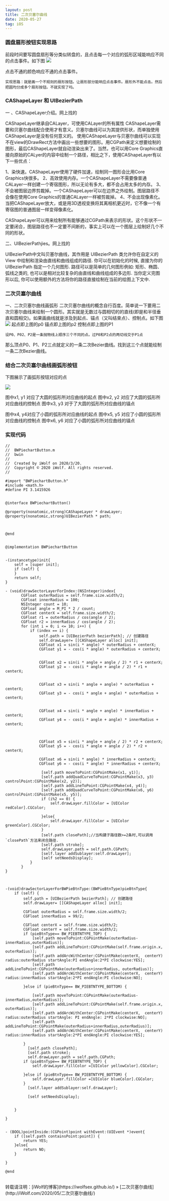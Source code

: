 ```yaml
---
layout: post
title: 二次贝塞尔曲线
date: 2020-05-27
tag: iOS
---
```

### 圆盘扇形按钮实现思路

前段时间要写圆盘扇形等分类似转盘的，且点击每一个对应的弧形区域能响应不同的点击事件。如下图
![](/二次贝塞尔曲线/扇形圆盘.jpg)

点击不通的颜色响应不通的点击事件。

```
实现思路：就是画一个不规则的扇形按钮。让扇形部分能响应点击事件。扇形外不能点击。然后把圆均分成多个扇形按钮。不就实现了吗。

```

### CAShapeLayer 和 UIBezierPath

一 、CAShapeLayer介绍。网上找的

CAShapeLayer继承自CALayer，可使用CALayer的所有属性
CAShapeLayer需要和贝塞尔曲线配合使用才有意义。贝塞尔曲线可以为其提供形状，而单独使用CAShapeLayer是没有任何意义的。
使用CAShapeLayer与贝塞尔曲线可以实现不在view的DrawRect方法中画出一些想要的图形。用CGPath来定义想要绘制的图形，最后CAShapeLayer就自动渲染出来了。当然，也可以用Core Graphics直接向原始的CALyer的内容中绘制一个路径，相比之下，使用CAShapeLayer有以下一些优点：

1、染快速。CAShapeLayer使用了硬件加速，绘制同一图形会比用Core Graphics快很多。
2、高效使用内存。一个CAShapeLayer不需要像普通CALayer一样创建一个寄宿图形，所以无论有多大，都不会占用太多的内存。
3、不会被图层边界剪裁掉。一个CAShapeLayer可以在边界之外绘制。图层路径不会像在使用Core Graphics的普通CALayer一样被剪裁掉。
4、不会出现像素化。当把CAShapeLayer放大，或是用3D透视变换将其离相机更近时，它不像一个有寄宿图的普通图层一样变得像素化。

CAShapeLayer可以用来绘制所有能够通过CGPath来表示的形状。这个形状不一定要闭合，图层路径也不一定要不间断的，事实上可以在一个图层上绘制好几个不同的形状。

二、UIBezierPathjies。网上找的

UIBezierPath中文叫贝塞尔曲线，其作用是 UIBezierPath 类允许你在自定义的 View 中绘制和渲染由直线和曲线组成的路径. 你可以在初始化的时候, 直接为你的 UIBezierPath 指定一个几何图形. 路径可以是简单的几何图形例如: 矩形、椭圆、弧线之类的, 也可以是相对比较复杂的由直线和曲线组成的多边形. 当你定义完图形以后, 你可以使用额外的方法将你的路径直接绘制在当前的绘图上下文中.

### 二次贝塞尔曲线

一、二次贝塞尔曲线画弧形
二次贝塞尔曲线的概念自行百度。简单说一下要用二次贝塞尔曲线来绘制一个圆形。其实就是无数过与圆相切的的直线(即是和半径垂直和圆相交)。如果画曲线就是涉及到起点、锚点（又叫结束点）、控制点。如下图
![](/二次贝塞尔曲线/二次贝塞尔曲线.png)
起点即上图的p0
锚点即上图的p2
控制点即上图的P1

```
设P0、P02、P2是一条抛物线上顺序三个不同的点。过P0和P2点的两切线交于P1点

```
那么顶点P0、P1、P2三点就定义的一条二次Bezier曲线。找到这三个点就能绘制一条二次Bezier曲线。

### 结合二次贝塞尔曲线画弧形按钮

下图展示了画弧形按钮对应的点

![](/二次贝塞尔曲线/画弧形曲线.jpg)

图中x1, y1 对应了大圆的弧形所对应曲线的起点
图中x2, y2 对应了大圆的弧形所对应曲线的控制点
图中x3, y3 对于了大圆的弧形所对应曲线的锚点

图中x4, y4对应了小圆的弧形所对应曲线的起点
图中x5, y5 对应了小圆的弧形所对应曲线的控制点
图中x6, y6 对应了小圆的弧形所对应曲线的锚点

### 实现代码


```
//
//  BWPiechartButton.m
//  bwin
//
//  Created by iWolf on 2020/3/20.
//  Copyright © 2020 iWolf. All rights reserved.
//

#import "BWPiechartButton.h"
#include <math.h>
#define PI 3.1415926


@interface BWPiechartButton()

@property(nonatomic,strong)CAShapeLayer * drawLayer;
@property(nonatomic,strong)UIBezierPath * path;



@end


@implementation BWPiechartButton


-(instancetype)init{
    self = [super init];
    if (self) {
    }
    return self;
}

- (void)drawSectorLayerForIndex:(NSInteger)index{
       CGFloat outerRadius = self.frame.size.width/2;
       CGFloat innerRadius = 100;
       NSInteger count = 10;
       CGFloat angle = M_PI * 2 / count;
       CGFloat centerX = self.frame.size.width/2;
       CGFloat r1 = outerRadius / cos(angle / 2);
       CGFloat r2 = innerRadius / cos(angle / 2);
       for (int i = 0; i <= 10; i++) {
           if (index == i) {
               self.path = [UIBezierPath bezierPath]; // 创建路径
               self.drawLayer= [[CAShapeLayer alloc] init];
               CGFloat x1 = sin(i * angle) * outerRadius + centerX;
               CGFloat y1 = - cos(i * angle) * outerRadius + centerX;
               
               
               CGFloat x2 = sin(i * angle + angle / 2) * r1 + centerX;
               CGFloat y2 = - cos(i * angle + angle / 2) * r1 + centerX;
               
               
               CGFloat x3 = sin(i * angle + angle) * outerRadius + centerX;
               CGFloat y3 = - cos(i * angle + angle) * outerRadius + centerX;
               
               
               CGFloat x4 = sin(i * angle + angle) * innerRadius + centerX;
               CGFloat y4 = - cos(i * angle + angle) * innerRadius + centerX;
               
               
               
               CGFloat x5 = sin(i * angle + angle / 2) * r2 + centerX;
               CGFloat y5 = - cos(i * angle + angle / 2) * r2 + centerX;
               
               CGFloat x6 = sin(i * angle) * innerRadius + centerX;
               CGFloat y6 = - cos(i * angle) * innerRadius + centerX;

                [self.path moveToPoint:CGPointMake(x1, y1)];
                [self.path addQuadCurveToPoint:CGPointMake(x3, y3) controlPoint:CGPointMake(x2, y2)];
                [self.path addLineToPoint:CGPointMake(x4, y4)];
                [self.path addQuadCurveToPoint:CGPointMake(x6, y6) controlPoint:CGPointMake(x5, y5)];
                if (i%2 == 0) {
                    self.drawLayer.fillColor = [UIColor redColor].CGColor;
                   
                }else{
                    self.drawLayer.fillColor = [UIColor greenColor].CGColor;
                }
                [self.path closePath];//当构建子路径数>=2条时,可以调用`closePath`方法来闭合路径.
                [self.path stroke];
                self.drawLayer.path = self.path.CGPath;
                [self.layer addSublayer:self.drawLayer];
                [self setNeedsDisplay];
           }
       }
}



-(void)drawSectorLayerForBWPieBtnType:(BWPieBtnType)pieBtnType{
    if (self) {
        self.path = [UIBezierPath bezierPath]; // 创建路径
        self.drawLayer= [[CAShapeLayer alloc] init];
        
        CGFloat outerRadius = self.frame.size.width/2;
        CGFloat innerRadius = 99/2;
        
        CGFloat centerX = self.frame.size.width/2;
        CGFloat centerY = self.frame.size.width/2;
        if (pieBtnType== BW_PIEBTNTYPE_TOP) {
            [self.path moveToPoint:CGPointMake(outerRadius-innerRadius,outerRadius)];
            [self.path addLineToPoint:CGPointMake(self.frame.origin.x, outerRadius)];
            [self.path addArcWithCenter:CGPointMake(centerX,  centerY) radius:outerRadius startAngle:PI endAngle:2*PI clockwise:YES];
            [self.path addLineToPoint:CGPointMake(outerRadius+innerRadius, outerRadius)];
            [self.path addArcWithCenter:CGPointMake(centerX,  centerY) radius:innerRadius startAngle:2*PI endAngle:PI clockwise:NO];
           
        }else if (pieBtnType== BW_PIEBTNTYPE_BOTTOM) {
            
            [self.path moveToPoint:CGPointMake(outerRadius-innerRadius,outerRadius)];
            [self.path addLineToPoint:CGPointMake(self.frame.origin.x, outerRadius)];
            [self.path addArcWithCenter:CGPointMake(centerX,  centerY) radius:outerRadius startAngle: PI endAngle: 2*PI clockwise:NO];
            [self.path addLineToPoint:CGPointMake(outerRadius+innerRadius,outerRadius)];
            [self.path addArcWithCenter:CGPointMake(centerX,  centerY) radius:innerRadius startAngle:2*PI endAngle:PI clockwise:YES];

        }
          [self.path closePath];
          [self.path stroke];
          self.drawLayer.path = self.path.CGPath;
        if (pieBtnType== BW_PIEBTNTYPE_TOP) {
            self.drawLayer.fillColor =[UIColor yellowColor].CGColor;

        }else if (pieBtnType== BW_PIEBTNTYPE_BOTTOM) {
            self.drawLayer.fillColor =[UIColor blueColor].CGColor;
        }
          [self.layer addSublayer:self.drawLayer];

          [self setNeedsDisplay];


    }

}


- (BOOL)pointInside:(CGPoint)point withEvent:(UIEvent *)event{
    if ([self.path containsPoint:point]) {
        return YES;
    }else{
        return NO;
    }

}

@end

```
<br>
转载请注明：[iWolf的博客](https://iwolfsex.github.io/) » [二次贝塞尔曲线](http://iWolf.com/2020/05/二次贝塞尔曲线/)  
